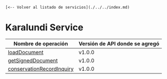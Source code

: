     [<-- Volver al listado de servicios](./../../index.md)

# Karalundi Service
|Nombre de operación|Versión de API donde se agregó|
|-|-|
|[loadDocument](./operations/loadDocument/index.md)|v1.0.0|
|[getSignedDocument](./operations/getSignedDocument/index.md)|v1.0.0|
|[conservationRecordInquiry](./operations/conservationRecordInquiry/index.md)|v1.0.0|

